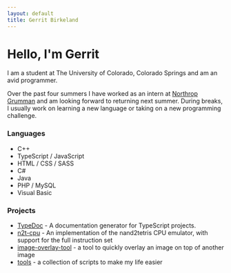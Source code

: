 ```yaml
---
layout: default
title: Gerrit Birkeland
---
```


# Hello, I'm Gerrit

I am a student at The University of Colorado, Colorado Springs and am an avid programmer.

Over the past four summers I have worked as an intern at [Northrop Grumman](http://www.northropgrumman.com/) and am looking forward to returning next summer. During breaks, I usually work on learning a new language or taking on a new programming challenge.

### Languages

- C++
- TypeScript / JavaScript
- HTML / CSS / SASS
- C#
- Java
- PHP / MySQL
- Visual Basic


### Projects

- [TypeDoc](https://typedoc.org) - A documentation generator for TypeScript projects.
- [n2t-cpu](https://gerritbirkeland.com/n2t-cpu/) - An implementation of the nand2tetris CPU emulator, with support for the full instruction set
- [image-overlay-tool](https://gerritbirkeland.com/image-overlay-tool) - a tool to quickly overlay an image on top of another image
- [tools](https://gerritbirkeland.com/tools) - a collection of scripts to make my life easier
